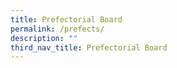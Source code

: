 ```yaml
---
title: Prefectorial Board
permalink: /prefects/
description: ""
third_nav_title: Prefectorial Board
---
```

